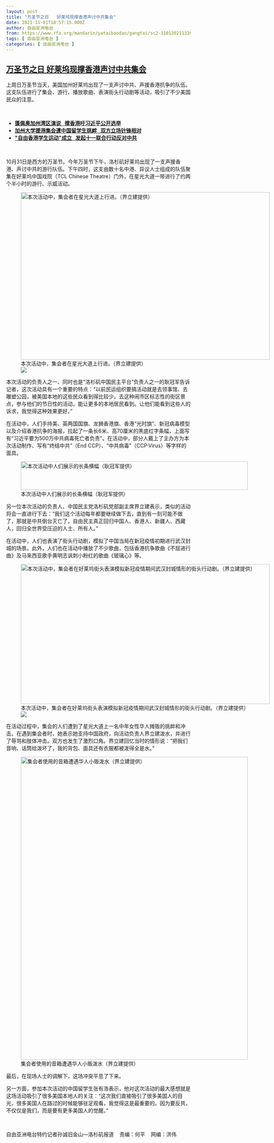 ```yaml
---
layout: post
title: "万圣节之日   好莱坞现撑香港声讨中共集会"
date: 2021-11-01T18:57:15.000Z
author: 自由亚洲电台
from: https://www.rfa.org/mandarin/yataibaodao/gangtai/sc2-11012021132646.html
tags: [ 自由亚洲电台 ]
categories: [ 自由亚洲电台 ]
---
```

<!--1635793035000-->
[万圣节之日   好莱坞现撑香港声讨中共集会](https://www.rfa.org/mandarin/yataibaodao/gangtai/sc2-11012021132646.html)
------

<div>
<p></p><p>上周日万圣节当天，美国加州好莱坞出现了一支声讨中共、声援香港抗争的队伍。这支队伍进行了集会、游行、播放歌曲、表演街头行动剧等活动，吸引了不少美国民众的注意。</p><p><br/></p><ul><li><a href="https://www.rfa.org/mandarin/yataibaodao/gangtai/sc-10182021152419.html"><strong>蓬佩奥加州湾区演说   撑香港吁习近平公开选举</strong></a></li><li><strong><a href="https://www.rfa.org/mandarin/yataibaodao/renquanfazhi/sc-10052021143104.html">加州大学援港集会遭中国留学生挑衅   双方立场针锋相对</a></strong></li><li><strong><a href="https://www.rfa.org/mandarin/yataibaodao/gangtai/sc2-09302021112107.html">"自由香港学生运动"成立   发起十一联合行动反对中共</a></strong></li></ul><p><br/></p><p><span>10</span><span>月</span><span>31</span><span>日是西方的万圣节。今年万圣节下午，洛杉矶好莱坞出现了一支声援香港、声讨中共的游行队伍。下午四</span><span></span><span>时，这支由数十名中港、异议人士组成的队伍聚集在好莱坞中国戏院（</span><span>TCL Chinese Theatre</span><span>）门外，在星光大道一带进行了约两个半小时的游行、示威活动。</span></p><p><span><figure class="image-richtext image-inline captioned" style="width:680px;"><img alt="本次活动中，集会者在星光大道上行进。（界立建提供）" height="457" src="https://www.rfa.org/mandarin/yataibaodao/gangtai/sc2-11012021132646.html/m1101-sc3.jpg/@@images/18e57c39-47f1-40f6-8843-c7db1c86d9aa.jpeg" title="M1101-SC3.jpg" width="680"/><figcaption class="image-caption">本次活动中，集会者在星光大道上行进。（界立建提供）</figcaption><small></small><div id="zoomattribute"><a data-caption="本次活动中，集会者在星光大道上行进。（界立建提供）" data-fancybox="" href="https://www.rfa.org/mandarin/yataibaodao/gangtai/sc2-11012021132646.html/m1101-sc3.jpg" id="single_image" title="本次活动中，集会者在星光大道上行进。（界立建提供）"><img src="/++plone++rfa-resources/img/icon-zoom.png"/></a></div></figure></span></p><p><span>本次活动的负责人之一、同时也是</span><span>“</span><span>洛杉矶中国民主平台</span><span>”</span><span>负责人之一的耿冠军告诉记者，这次活动具有一个重要的特点：</span><span>“</span><span>以前民运组织要搞活动就是去领事馆、去雕塑公园，被美国本地的这些民众看到得比较少。去这种闹市区标志性的街区景点，参与他们的节日性的活动，能让更多的本地居民看到。让他们能看到这些人的诉求，我觉得这种效果更好。</span><span>”</span></p><p><span>在活动中，人们手持美、英两国国旗、龙狮香港旗、香港</span><span>“</span><span>光时旗</span><span>”</span><span>、新冠病毒模型以及介绍香港抗争的海报，拉起了一条长</span><span>6</span><span>米、高</span><span>70</span><span>厘米的黑底红字条幅，上面写有</span><span>“</span><span>习近平要为</span><span>500</span><span>万中共病毒死亡者负责</span><span>”</span><span>。在活动中，部分人戴上了主办方为本次活动制作、写有</span><span>“</span><span>终结中共</span><span>”</span><span>（</span><span>End CCP</span><span>）、</span><span>“</span><span>中共病毒</span><span>”</span><span>（</span><span>CCP·Virus</span><span>）等字样的面具。</span></p><p><span><figure class="image-richtext image-inline captioned" style="width:620px;"><img alt="本次活动中人们展示的长条横幅（耿冠军提供）" height="78" src="https://www.rfa.org/mandarin/yataibaodao/gangtai/sc2-11012021132646.html/m1101-sc5.jpg/@@images/950d148f-23c1-4de5-8fa6-8714ffbb50b8.jpeg" title="M1101-SC5.jpg" width="620"/><figcaption class="image-caption">本次活动中人们展示的长条横幅（耿冠军提供）</figcaption><small></small></figure></span></p><p><span>另一位本次活动的负责人、中国民主党洛杉矶党部副主席界立建表示，类似的活动将会一直进行下去：</span><span>“</span><span>我们这个活动每年都要继续做下去，直到有一刻可能不做了，那就是中共倒台灭亡了，自由民主真正回归中国人、香港人、新疆人、西藏人，回归全世界受压迫的人士、所有人。</span><span>”</span></p><p><span>在活动中，人们也表演了街头行动剧，模拟了中国当局在新冠疫情初期进行武汉封城的场景。此外，人们也在活动中播放了不少歌曲，包括香港抗争歌曲《不屈进行曲》及马来西亚歌手黄明志讽刺小粉红的歌曲《玻璃心》等。</span></p><p><span><figure class="image-richtext image-inline captioned" style="width:680px;"><img alt="本次活动中，集会者在好莱坞街头表演模拟新冠疫情期间武汉封城情形的街头行动剧。（界立建提供）" height="382" src="https://www.rfa.org/mandarin/yataibaodao/gangtai/sc2-11012021132646.html/m1101-sc2.jpg/@@images/a395d2e9-7469-4c35-8ff8-3207216899d3.jpeg" title="M1101-SC2.jpg" width="680"/><figcaption class="image-caption">本次活动中，集会者在好莱坞街头表演模拟新冠疫情期间武汉封城情形的街头行动剧。（界立建提供）</figcaption><small></small><div id="zoomattribute"><a data-caption="本次活动中，集会者在好莱坞街头表演模拟新冠疫情期间武汉封城情形的街头行动剧。（界立建提供）" data-fancybox="" href="https://www.rfa.org/mandarin/yataibaodao/gangtai/sc2-11012021132646.html/m1101-sc2.jpg" id="single_image" title="本次活动中，集会者在好莱坞街头表演模拟新冠疫情期间武汉封城情形的街头行动剧。（界立建提供）"><img src="/++plone++rfa-resources/img/icon-zoom.png"/></a></div></figure></span></p><p><span>在活动过程中，集会的人们遭到了星光大道上一名中年女性华人摊贩的挑衅和冲击。在遇到集会者时，她表示她支持中国政府，向活动负责人界立建泼水，并进行了辱骂和肢体冲击。双方也发生了激烈口角。界立建回忆当时的情形说：</span><span>“</span><span>把我们音响、话筒给泼坏了，我的背包、面具还有衣服都被泼得全是水。</span><span>”</span></p><p><span><figure class="image-richtext image-inline captioned" style="width:620px;"><img alt="集会者使用的音箱遭遇华人小贩泼水（界立建提供）" height="827" src="https://www.rfa.org/mandarin/yataibaodao/gangtai/sc2-11012021132646.html/m1101-sc4.jpg/@@images/d89679bc-4447-4e59-82e2-c19a4fa3c74c.jpeg" title="M1101-SC4.JPG" width="620"/><figcaption class="image-caption">集会者使用的音箱遭遇华人小贩泼水（界立建提供）</figcaption><small></small></figure></span></p><p><span>最后，在现场人士的调解下，这场冲突平息了下来。</span></p><p><span>另一方面，参加本次活动的中国留学生张有浩表示，他对这次活动的最大感想就是这场活动吸引了很多美国本地人的关注：</span><span>“</span><span>这次我们直接吸引了很多美国人的目光，很多美国人在路过的时候能够驻足观看，我觉得这是最重要的。因为要反共，不仅仅是我们，而是要有更多美国人的觉醒。</span><span>”</span></p><p><br/></p><p><span>自由亚洲电台特约记者孙诚旧金山—洛杉矶报道    责编：何平    网编：洪伟<br/></span></p>
</div>
